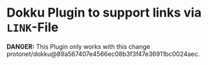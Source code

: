 # Dokku Plugin to support links via ```LINK```-File

**DANGER:** This Plugin only works with this change protonet/dokku@89a567407e4566ec08b3f3f47e36911bc0024aec.
